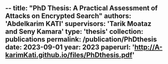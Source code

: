 --
title: "PhD Thesis: A Practical Assessment of Attacks on Encrypted Search"
authors: '<strong>Abdelkarim KATI</strong>'
supervisors: 'Tarik Moataz and Seny Kamara'
type: 'thesis'
collection: publications
permalink: /publication/PhDthesis
date: 2023-09-01
year: 2023
paperurl: 'http://A-karimKati.github.io/files/PhDthesis.pdf'
---
